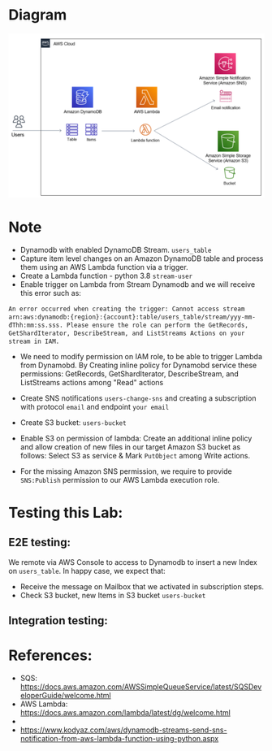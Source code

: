 # Diagram

![](./amazon-dynamodb-streams-trigger-aws-lambda-function-with-s3-and-sns.png)
# Note
- Dynamodb with enabled DynamoDB Stream. `users_table`
- Capture item level changes on an Amazon DynamoDB table and process them using an AWS Lambda function via a trigger.
- Create a Lambda function - python 3.8 `stream-user`
- Enable trigger on Lambda from Stream Dynamodb and we will receive this error such as:

```
An error occurred when creating the trigger: Cannot access stream arn:aws:dynamodb:{region}:{account}:table/users_table/stream/yyy-mm-đThh:mm:ss.sss. Please ensure the role can perform the GetRecords, GetShardIterator, DescribeStream, and ListStreams Actions on your stream in IAM.
```
- We need to modify permission on IAM role, to be able to trigger Lambda from Dynamobd. By Creating inline policy for Dynamobd service these permissions: GetRecords, GetShardIterator, DescribeStream, and ListStreams actions among "Read" actions

- Create SNS notifications `users-change-sns` and creating a subscription with protocol `email` and endpoint `your email`
- Create S3 bucket: `users-bucket`

- Enable S3 on permission of lambda: Create an additional inline policy and allow creation of new files in our target Amazon S3 bucket as follows: Select S3 as service & Mark `PutObject` among Write actions.
- For the missing Amazon SNS permission, we require to provide `SNS:Publish` permission to our AWS Lambda execution role.

# Testing this Lab:
## E2E testing: 
We remote via AWS Console to access to Dynamodb to insert a new Index on `users_table`. In happy case, we expect that:
- Receive the message on Mailbox that we activated in subscription steps.
- Check S3 bucket, new Items in S3 bucket `users-bucket`
## Integration testing:

# References:
- SQS: https://docs.aws.amazon.com/AWSSimpleQueueService/latest/SQSDeveloperGuide/welcome.html
- AWS Lambda: https://docs.aws.amazon.com/lambda/latest/dg/welcome.html
- 
- https://www.kodyaz.com/aws/dynamodb-streams-send-sns-notification-from-aws-lambda-function-using-python.aspx